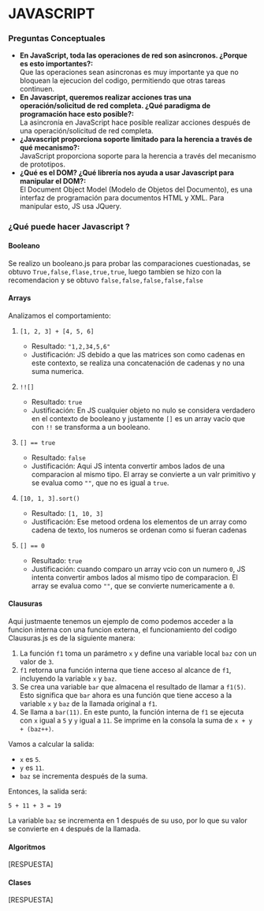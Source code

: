 # JAVASCRIPT
### Preguntas Conceptuales
- **En JavaScript, toda las operaciones de red son asincronos. ¿Porque es esto importantes?:**  
Que las operaciones sean asincronas es muy importante ya que no bloquean la ejecucion del codigo, permitiendo que otras tareas continuen.
- **En Javascript, queremos realizar acciones tras una operación/solicitud de red completa. ¿Qué paradigma de programación hace esto posible?:**  
La asincronía en JavaScript hace posible realizar acciones después de una operación/solicitud de red completa.
- **¿Javascript proporciona soporte limitado para la herencia a través de qué mecanismo?:**  
JavaScript proporciona soporte para la herencia a través del mecanismo de prototipos.
- **¿Qué es el DOM? ¿Qué librería nos ayuda a usar Javascript para manipular el DOM?:**  
El Document Object Model (Modelo de Objetos del Documento), es una interfaz de programación para documentos HTML y XML. Para manipular esto, JS usa JQuery.
### ¿Qué puede hacer Javascript ?
#### Booleano
Se realizo un booleano.js para probar las comparaciones cuestionadas, se obtuvo `True,false,flase,true,true`, luego tambien se hizo con la recomendacion y se obtuvo `false,false,false,false,false`
#### Arrays
Analizamos el comportamiento:
1. `[1, 2, 3] + [4, 5, 6]`
   - Resultado: `"1,2,34,5,6"`
   - Justificación: JS debido a que las matrices son como cadenas en este contexto, se realiza una concatenación de cadenas y no una suma numerica.

2. `!![]`
   - Resultado: `true`
   - Justificación: En JS cualquier objeto no nulo se considera verdadero en el contexto de booleano y justamente `[]` es un array vacio que con `!!` se transforma a un booleano.

3. `[] == true`
   - Resultado: `false`
   - Justificación: Aqui JS intenta convertir ambos lados de una comparacion al mismo tipo. El array se convierte a un valr primitivo y se evalua como `""`, que no es igual a `true`.

4. `[10, 1, 3].sort()`
   - Resultado: `[1, 10, 3]`
   - Justificación: Ese metood ordena los elementos de un array como cadena de texto, los numeros se ordenan como si fueran cadenas

5. `[] == 0`
   - Resultado: `true`
   - Justificación: cuando comparo un array vcio con un numero `0`, JS intenta convertir ambos lados al mismo tipo de comparacion. El array se evalua como `""`, que se convierte numericamente a `0`.

#### Clausuras
Aqui justmaente tenemos un ejemplo de como podemos acceder a la funcion interna con una funcion externa, el funcionamiento del codigo Clausuras.js es de la siguiente manera:
1. La función `f1` toma un parámetro `x` y define una variable local `baz` con un valor de `3`.
2. `f1` retorna una función interna que tiene acceso al alcance de `f1`, incluyendo la variable `x` y `baz`.
3. Se crea una variable `bar` que almacena el resultado de llamar a `f1(5)`. Esto significa que `bar` ahora es una función que tiene acceso a la variable `x` y `baz` de la llamada original a `f1`.
4. Se llama a `bar(11)`. En este punto, la función interna de `f1` se ejecuta con `x` igual a `5` y `y` igual a `11`. Se imprime en la consola la suma de `x + y + (baz++)`.

Vamos a calcular la salida:

- `x` es `5`.
- `y` es `11`.
- `baz` se incrementa después de la suma.

Entonces, la salida será:

```
5 + 11 + 3 = 19
```

La variable `baz` se incrementa en 1 después de su uso, por lo que su valor se convierte en `4` después de la llamada.
#### Algoritmos
[RESPUESTA]
#### Clases
[RESPUESTA]